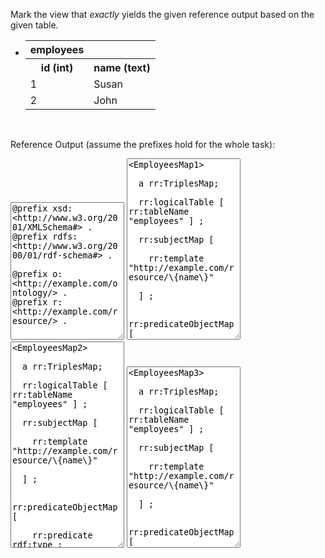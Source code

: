 Mark the view that <i>exactly</i> yields the given reference output based on the given table.

<div class="navcontainer">
<ul class="navlist">
<li>

<table class="dbtable">
  <tr><th>employees</th></tr>
  <tr><th>id (int)</th><th>name (text)</th></tr>
  <tr><td>1</td><td>Susan</td></tr>
  <tr><td>2</td><td>John</td></tr>
</table>

</li>
</ul>
</div>

<br style="clear: both;" />

Reference Output (assume the prefixes hold for the whole task):
<textarea style="height: 220px" ui-codemirror="editorOptions.ttl" readonly>
@prefix xsd: &lt;http://www.w3.org/2001/XMLSchema#&gt; .
@prefix rdfs: &lt;http://www.w3.org/2000/01/rdf-schema#&gt; .

@prefix o: &lt;http://example.com/ontology/&gt; .
@prefix r: &lt;http://example.com/resource/&gt; .


r:Susan
  a o:Employee ;
  rdfs:label "Susan" ;
  o:id "1"^^xsd:integer .

r:John
  a o:Employee ;
  rdfs:label "John" ;
  o:id "2"^^xsd:integer .
</textarea>




<textarea style="height: 290px" ui-codemirror="editorOptions.ttl" readonly>
&lt;EmployeesMap1&gt;&#13;&#10;
  a rr:TriplesMap;&#13;&#10;
  rr:logicalTable [ rr:tableName "employees" ] ;&#13;&#10;
  rr:subjectMap [&#13;&#10;
    rr:template "http://example.com/resource/\{name\}"&#13;&#10;
  ] ;&#13;&#10;
  rr:predicateObjectMap [&#13;&#10;
    rr:predicate rdf:type ;&#13;&#10;
    rr:object ex:Employee&#13;&#10;
  ] ;&#13;&#10;
  rr:predicateObjectMap [&#13;&#10;
    rr:predicate rdfs:label ;&#13;&#10;
    rr:objectMap [ rr:column "name" ]&#13;&#10;
  ] ;&#13;&#10;
  rr:predicateObjectMap [&#13;&#10;
    rr:predicate o:id ;&#13;&#10;
    rr:objectMap [&#13;&#10;
      rr:column "id" ;&#13;&#10;
      rr:datatype xsd:integer &#13;&#10;
    ]&#13;&#10;
  ] .
</textarea>



<textarea style="height: 330px" ui-codemirror="editorOptions.ttl" readonly>
&lt;EmployeesMap2&gt;&#13;&#10;
  a rr:TriplesMap;&#13;&#10;
  rr:logicalTable [ rr:tableName "employees" ] ;&#13;&#10;
  rr:subjectMap [&#13;&#10;
    rr:template "http://example.com/resource/\{name\}"&#13;&#10;
  ] ;&#13;&#10;
  rr:predicateObjectMap [&#13;&#10;
    rr:predicate rdf:type ;&#13;&#10;
    rr:object ex:Employee&#13;&#10;
  ] ;&#13;&#10;
  rr:predicateObjectMap [&#13;&#10;
    rr:predicate rdfs:label ;&#13;&#10;
    rr:objectMap [&#13;&#10;
      rr:column "name" ;&#13;&#10;
      rr:language "en"&#13;&#10;
    ]&#13;&#10;
  ] ;&#13;&#10;
  rr:predicateObjectMap [&#13;&#10;
    rr:predicate o:id ;&#13;&#10;
    rr:objectMap [&#13;&#10;
      rr:column "id" ;&#13;&#10;
      rr:datatype xsd:integer &#13;&#10;
    ]&#13;&#10;
  ] .
</textarea>



<textarea style="height: 290px" ui-codemirror="editorOptions.ttl" readonly>
&lt;EmployeesMap3&gt;&#13;&#10;
  a rr:TriplesMap;&#13;&#10;
  rr:logicalTable [ rr:tableName "employees" ] ;&#13;&#10;
  rr:subjectMap [&#13;&#10;
    rr:template "http://example.com/resource/\{name\}"&#13;&#10;
  ] ;&#13;&#10;
  rr:predicateObjectMap [&#13;&#10;
    rr:predicate rdf:type ;&#13;&#10;
    rr:object ex:Employee&#13;&#10;
  ] ;&#13;&#10;
  rr:predicateObjectMap [&#13;&#10;
    rr:predicate rdfs:label ;&#13;&#10;
    rr:objectMap [ rr:column "name" ]&#13;&#10;
  ] ;&#13;&#10;
  rr:predicateObjectMap [&#13;&#10;
    rr:predicate o:id ;&#13;&#10;
    rr:objectMap [&#13;&#10;
      rr:template "id"&#13;&#10;
    ]&#13;&#10;
  ] .
</textarea>

